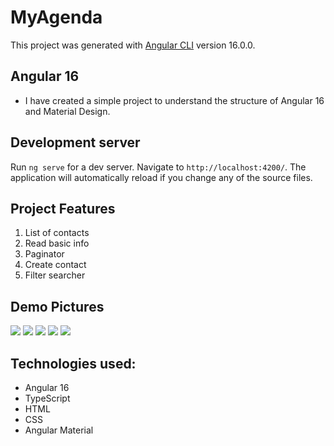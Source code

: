 # MyAgenda

This project was generated with [Angular CLI](https://github.com/angular/angular-cli) version 16.0.0.

## Angular 16

- I have created a simple project to understand the structure of Angular 16 and Material Design.

## Development server

Run `ng serve` for a dev server. Navigate to `http://localhost:4200/`. The application will automatically reload if you change any of the source files.


## Project Features
1. List of contacts
2. Read basic info
3. Paginator 
4. Create contact
5. Filter searcher 


## Demo Pictures

<img src="https://www.eduardoflores.name/MyAgenda/screen/contactindex01.png"/>
<img src="https://www.eduardoflores.name/MyAgenda/screen/contactNotes02.png"/>
<img src="https://www.eduardoflores.name/MyAgenda/screen/contactPaginator03.png"/>
<img src="https://www.eduardoflores.name/MyAgenda/screen/contactCreator04.png"/>
<img src="https://www.eduardoflores.name/MyAgenda/screen/contactNew05.png"/>


## Technologies used:

- Angular 16
- TypeScript
- HTML
- CSS
- Angular Material